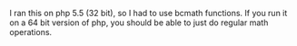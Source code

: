 I ran this on php 5.5 (32 bit), so I had to use bcmath functions. If you run it on a 64 bit version of php, you should be able to just do regular math operations.

